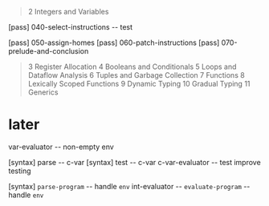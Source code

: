 > 2 Integers and Variables

[pass] 040-select-instructions -- test

[pass] 050-assign-homes
[pass] 060-patch-instructions
[pass] 070-prelude-and-conclusion

> 3 Register Allocation
> 4 Booleans and Conditionals
> 5 Loops and Dataflow Analysis
> 6 Tuples and Garbage Collection
> 7 Functions
> 8 Lexically Scoped Functions
> 9 Dynamic Typing
> 10 Gradual Typing
> 11 Generics

# later

var-evaluator -- non-empty env

[syntax] parse -- c-var
[syntax] test -- c-var
c-var-evaluator -- test
improve testing

[syntax] `parse-program` -- handle `env`
int-evaluator -- `evaluate-program` -- handle `env`
